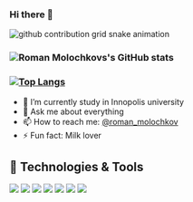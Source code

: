 ### Hi there 👋

![github contribution grid snake animation](https://raw.githubusercontent.com/r-mol/r-mol/output/github-contribution-grid-snake.svg)

### ![Roman Molochkovs's GitHub stats](https://github-readme-stats.vercel.app/api?username=r-mol&show_icons=true)
### [![Top Langs](https://github-readme-stats.vercel.app/api/top-langs/?username=r-mol&layout=compact)](https://github.com/r-mol/github-readme-stats) 
- 🔭 I’m currently study in Innopolis university
- 💬 Ask me about everything
- 📫 How to reach me: [@roman_molochkov](https://t.me/roman_molochkov)
- ⚡ Fun fact: Milk lover

## 🔧 Technologies & Tools
![](https://img.shields.io/badge/OS-MacOS-informational?style=flat&logo=Macos&logoColor=white&color=2bbc8a)
![](https://img.shields.io/badge/Editors-JetBrains-information?style=flat&logo=JetBrains&logoColor=white&color=2bbc8a)
![](https://img.shields.io/badge/Editor-Neovim-information?style=flat&logo=Neovim&logoColor=white&color=2bbc8a)
![](https://img.shields.io/badge/Editor-GoLand-informational?style=flat&logo=intellij-idea&logoColor=white&color=2bbc8a)
![](https://img.shields.io/badge/Shell-Zsh-informational?style=flat&logo=gnu-bash&logoColor=white&color=2bbc8a)
![](https://img.shields.io/badge/Code-Golang-informational?style=flat&logo=go&logoColor=white&color=2bbc8a)
![](https://img.shields.io/badge/Code-Haskell-information?style=flat&logo=Haskell&logoColor=white&color=2bbc8a)
